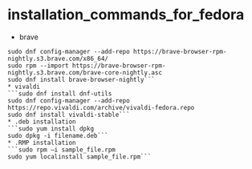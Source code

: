 # installation_commands_for_fedora
* brave
```sudo dnf install dnf-plugins-core
sudo dnf config-manager --add-repo https://brave-browser-rpm-nightly.s3.brave.com/x86_64/
sudo rpm --import https://brave-browser-rpm-nightly.s3.brave.com/brave-core-nightly.asc
sudo dnf install brave-browser-nightly```
* vivaldi
```sudo dnf install dnf-utils
sudo dnf config-manager --add-repo https://repo.vivaldi.com/archive/vivaldi-fedora.repo
sudo dnf install vivaldi-stable```
* .deb installation
```sudo yum install dpkg
sudo dpkg -i filename.deb```
* .RMP installation
```sudo rpm –i sample_file.rpm
sudo yum localinstall sample_file.rpm```
